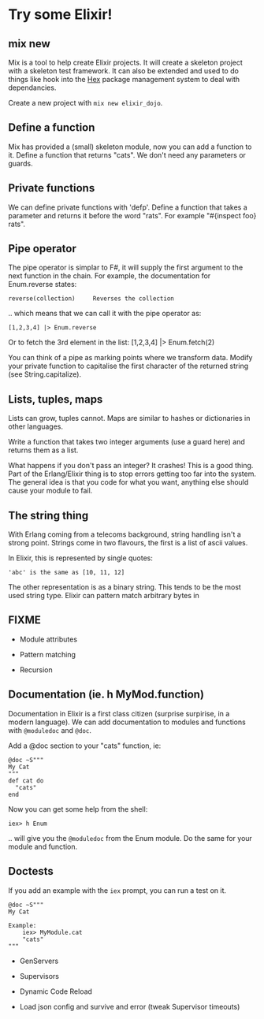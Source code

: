 Try some Elixir!
================

mix new
-------

Mix is a tool to help create Elixir projects.  It will create a skeleton project with a skeleton test framework.
It can also be extended and used to do things like hook into the [Hex](http://hex.pm) package management system to deal with dependancies.

Create a new project with `mix new elixir_dojo`.


Define a function
-----------------

Mix has provided a (small) skeleton module, now you can add a function to it.  Define a function that returns "cats".
We don't need any parameters or guards.

Private functions
-----------------

We can define private functions with 'defp'.  Define a function that takes a parameter and returns it before the word "rats".
For example "#{inspect foo} rats".

Pipe operator
-------------

The pipe operator is simplar to F#, it will supply the first argument to the next function in the chain.
For example, the documentation for Enum.reverse states:

    reverse(collection) 	Reverses the collection

.. which means that we can call it with the pipe operator as:

    [1,2,3,4] |> Enum.reverse

Or to fetch the 3rd element in the list:
    [1,2,3,4] |> Enum.fetch(2)

You can think of a pipe as marking points where we transform data.  Modify your private function to capitalise the first character of the returned string (see String.capitalize).
 
Lists, tuples, maps
-------------------

Lists can grow, tuples cannot.  Maps are similar to hashes or dictionaries in other languages.

Write a function that takes two integer arguments (use a guard here) and returns them as a list.

What happens if you don't pass an integer? It crashes!  This is a good thing.  Part of the Erlang/Elixir thing is to stop errors getting too far into the system.  The general idea is that you code for what you want, anything else should cause your module to fail.


The string thing
----------------

With Erlang coming from a telecoms background, string handling isn't a strong point.  Strings come in two flavours, the first is a list of ascii values.

In Elixir, this is represented by single quotes:

    'abc' is the same as [10, 11, 12]

The other representation is as a binary string.  This tends to be the most used string type.  Elixir can pattern match arbitrary bytes in 

## FIXME

* Module attributes

* Pattern matching
* Recursion

Documentation (ie. h MyMod.function)
-------------

Documentation in Elixir is a first class citizen (surprise surpirise, in a modern language).  We can add documentation to modules and functions with `@moduledoc` and `@doc`.

Add a @doc section to your "cats" function, ie:

    @doc ~S"""
    My Cat
    """
    def cat do
      "cats"
    end

Now you can get some help from the shell:

    iex> h Enum

.. will give you the `@moduledoc` from the Enum module.  Do the same for your module and function.

Doctests
--------

If you add an example with the `iex` prompt, you can run a test on it.

    @doc ~S"""
    My Cat

    Example:
        iex> MyModule.cat
        "cats"
    """



* GenServers
* Supervisors
* Dynamic Code Reload

* Load json config and survive and error (tweak Supervisor timeouts)
